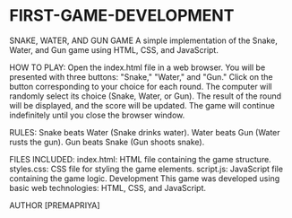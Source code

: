 # FIRST-GAME-DEVELOPMENT

SNAKE, WATER, AND GUN GAME
A simple implementation of the Snake, Water, and Gun game using HTML, CSS, and JavaScript.

HOW TO PLAY:
Open the index.html file in a web browser.
You will be presented with three buttons: "Snake," "Water," and "Gun."
Click on the button corresponding to your choice for each round.
The computer will randomly select its choice (Snake, Water, or Gun).
The result of the round will be displayed, and the score will be updated.
The game will continue indefinitely until you close the browser window.


RULES:
Snake beats Water (Snake drinks water).
Water beats Gun (Water rusts the gun).
Gun beats Snake (Gun shoots snake).


FILES INCLUDED:
index.html: HTML file containing the game structure.
styles.css: CSS file for styling the game elements.
script.js: JavaScript file containing the game logic.
Development
This game was developed using basic web technologies: HTML, CSS, and JavaScript.

AUTHOR
[PREMAPRIYA]
